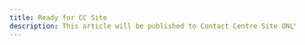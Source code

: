 ```yaml
---
title: Ready for CC Site
description: This article will be published to Contact Centre Site ONLY
---
```


